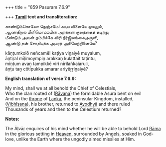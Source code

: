 +++
title = "859 Pasuram 7.6.9"

+++
**[Tamil](/definition/tamil#history "show Tamil definitions") text and transliteration:**

காண்டும்கொலோ நெஞ்சமே! கடிய வினையே முயலும்,  
ஆண்திறல் மீளிமொய்ம்பின் அரக்கன் குலத்தைத் தடிந்து,  
மீண்டும் அவன் தம்பிக்கே விரி நீர்இலங்கைஅருளி,  
ஆண்டு தன் சோதிபுக்க அமரர் அரியேற்றினையே?

kāṇṭumkolō neñcamē! kaṭiya viṉaiyē muyalum,  
āṇtiṟal mīḷimoympiṉ arakkaṉ kulattait taṭintu,  
mīṇṭum avaṉ tampikkē viri nīrilaṅkaiaruḷi,  
āṇṭu taṉ cōtipukka amarar ariyēṟṟiṉaiyē?

**English translation of verse 7.6.9:**

My mind, shall we at all behold the Chief of Celestials,  
Who the clan routed of ([Rāvaṇa](/definition/ravana#vaishnavism "show Rāvaṇa definitions")) the formidable Asura bent on evil  
And on the [throne](/definition/throne#history "show throne definitions") of [Laṅkā](/definition/lanka#vaishnavism "show Laṅkā definitions"), the peninsular Kingdom, installed,  
([Vibhīṣaṇa](/definition/vibhishana#vaishnavism "show Vibhīṣaṇa definitions")), his brother, returned to [Ayodhyā](/definition/ayodhya#vaishnavism "show Ayodhyā definitions") and there ruled  
Thousands of years and then to the Celestium returned?

**Notes:**

The Āḻvāṟ enquires of his mind whether he will be able to behold Lord [Rāma](/definition/rama#vaishnavism "show Rāma definitions") in the glorious setting in [Heaven](/definition/heaven#history "show Heaven definitions"), surrounded by Angels, soaked in God-love, unlike the Earth where the ungodly aimed missiles at Him.


